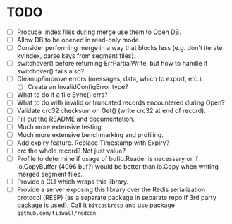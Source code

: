 # TODO

* [ ] Produce .index files during merge use them to Open DB.
* [ ] Allow DB to be opened in read-only mode.
* [ ] Consider performing merge in a way that blocks less (e.g. don't iterate kvIndex, parse keys from segment files).
* [ ] switchover() before returning ErrPartialWrite, but how to handle if switchover() fails also?
* [ ] Cleanup/improve errors (messages, data, which to export, etc.).
    * [ ] Create an InvalidConfigError type?
* [ ] What to do if a file Sync() errs?
* [ ] What to do with invalid or truncated records encountered during Open?
* [ ] Validate crc32 checksum on Get() (write crc32 at end of record).
* [ ] Fill out the README and documentation.
* [ ] Much more extensive testing.
* [ ] Much more extensive benchmarking and profiling.
* [ ] Add expiry feature. Replace Timestamp with Expiry?
* [ ] crc the whole record? Not just value?
* [ ] Profile to determine if usage of bufio.Reader is necessary or if io.CopyBuffer (4096 buf?) would be better than io.Copy when writing merged segment files.
* [ ] Provide a CLI which wraps this library.
* [ ] Provide a server exposing this library over the Redis serialization protocol (RESP) (as a separate package in separate repo if 3rd party package is used). Call it `bitcaskresp` and use package `github.com/tidwall/redcon`.